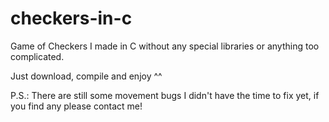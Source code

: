 # checkers-in-c
Game of Checkers I made in C without any special libraries or anything too complicated.

Just download, compile and enjoy ^^

P.S.: There are still some movement bugs I didn't have the time to fix yet, if you find any please contact me!
